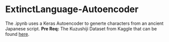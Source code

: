 # ExtinctLanguage-Autoencoder

The .ipynb uses a Keras Autoencoder to generte characters from an ancient Japanese script.
<b>Pre Req:</b>
The Kuzushiji Dataset from Kaggle that can be found <a href="https://www.kaggle.com/anokas/kuzushiji">here</a>.
